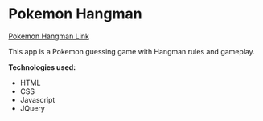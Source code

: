 # Pokemon Hangman
[Pokemon Hangman Link](http://floating-wave-19457.herokuapp.com/)

This app is a Pokemon guessing game with Hangman rules and gameplay.

__Technologies used:__
* HTML
* CSS
* Javascript
* JQuery